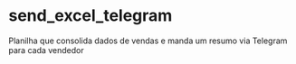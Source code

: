 # send_excel_telegram
Planilha que consolida dados de vendas e manda um resumo  via Telegram para cada vendedor
